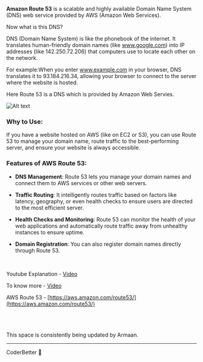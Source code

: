 **Amazon Route 53** is a scalable and highly available Domain Name System (DNS) web service provided by AWS (Amazon Web Services).

Now what is this DNS?

DNS (Domain Name System) is like the phonebook of the internet. It translates human-friendly domain names (like www.google.com) into IP addresses (like 142.250.72.206) that computers use to locate each other on the network.

For example:When you enter www.example.com in your browser, DNS translates it to 93.184.216.34, allowing your browser to connect to the server where the website is hosted.

Here Route 53 is a DNS which is provided by Amazon Web Servies.

![Alt text](https://miro.medium.com/v2/resize:fit:1400/1*ZfEFMkkrbpw5r2tAc30Osg.png)

### Why to Use:

If you have a website hosted on AWS (like on EC2 or S3), you can use Route 53 to manage your domain name, route traffic to the best-performing server, and ensure your website is always accessible.

### Features of AWS Route 53:

*   **DNS Management**: Route 53 lets you manage your domain names and connect them to AWS services or other web servers.
    
*   **Traffic Routing**: It intelligently routes traffic based on factors like latency, geography, or even health checks to ensure users are directed to the most efficient server.
    
*   **Health Checks and Monitoring**: Route 53 can monitor the health of your web applications and automatically route traffic away from unhealthy instances to ensure uptime.
    
*   **Domain Registration**: You can also register domain names directly through Route 53.
    
<br>

Youtube Explanation - [Video](https://www.youtube.com/watch?v=6BoTfTtNsGU)

To know more - [Video](https://www.youtube.com/watch?v=RGWgfhZByAI)

AWS Route 53 - [https://aws.amazon.com/route53/](https://aws.amazon.com/route53/)

<br><br><br>
 This space is consistently being updated by Armaan.

---

CoderBetter 🚀